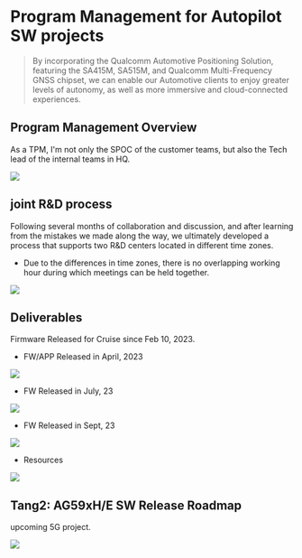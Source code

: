 # Program Management for Autopilot SW projects

>By incorporating the Qualcomm Automotive Positioning Solution, featuring the SA415M, SA515M, and Qualcomm Multi-Frequency GNSS chipset,
>we can enable our Automotive clients to enjoy greater levels of autonomy, as well as more immersive and cloud-connected experiences.
>


## Program Management Overview
As a TPM, I'm not only the SPOC of the customer teams, but also the Tech lead of the internal teams in HQ. <br>



 

<img src="https://github.com/hul08/hul08.github.io/assets/79688638/94b284aa-ccb7-4381-959e-b316d77e7509">

 

## joint R&D process


Following several months of collaboration and discussion, and after learning from the mistakes we made along the way, we ultimately developed a process that supports two R&D centers located in different time zones. <br>
- Due to the differences in time zones, there is no overlapping working hour during which meetings can be held together. <br>

<img src="https://github.com/hul08/hul08.github.io/assets/79688638/cd966dd5-aed0-4f16-b654-154b95176f61">
 

## Deliverables
Firmware Released for Cruise since Feb 10, 2023. <br>
- FW/APP Released in April, 2023 <br>

 
<img src="https://github.com/hul08/hul08.github.io/assets/79688638/31d485b6-c19c-40f4-8bfc-fa26b9e67bb7">

- FW Released in July, 23 <br>



<img src="https://github.com/hul08/hul08.github.io/assets/79688638/e55b585c-93b0-48d8-9159-38428e2dc760">

- FW Released in Sept, 23 <br>


<img src="https://github.com/hul08/hul08.github.io/assets/79688638/99a59741-d51e-4410-8275-8f48a9b96586">

- Resources <br>


<img src="https://github.com/hul08/hul08.github.io/assets/79688638/3ddc01c2-aba9-418f-a9a9-e6da64b46f17">



## Tang2: AG59xH/E SW Release Roadmap
upcoming 5G project. <br>



<img src="https://github.com/hul08/hul08.github.io/assets/79688638/c0b09c8d-125e-49de-a5c1-f57002c0ae22">

 
<br>
